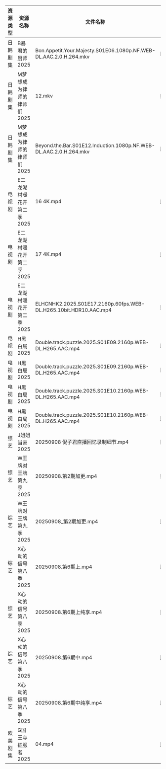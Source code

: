 | 资源类型 | 资源名称            | 文件名称                                                              | 分享链接                                 | 更新时间                |
| ---- | --------------- | ----------------------------------------------------------------- | ------------------------------------ | ------------------- |
| 日韩剧集 | B暴君的厨师2025      | Bon.Appetit.Your.Majesty.S01E06.1080p.NF.WEB-DL.AAC.2.0.H.264.mkv | https://pan.quark.cn/s/7f659879c212  | 2025-09-08 01:14:41 |
| 日韩剧集 | M梦想成为律师的律师们2025 | 12.mkv                                                            | https://pan.quark.cn/s/d4ecaff7fa34  | 2025-09-08 01:19:04 |
| 日韩剧集 | M梦想成为律师的律师们2025 | Beyond.the.Bar.S01E12.Induction.1080p.NF.WEB-DL.AAC.2.0.H.264.mkv | https://pan.quark.cn/s/d4ecaff7fa34  | 2025-09-08 01:19:08 |
| 电视剧  | E二龙湖村暖花开第二季2025 | 16 4K.mp4                                                         | https://www.alipan.com/s/8v2qX3dsefF | 2025-09-08 17:59:27 |
| 电视剧  | E二龙湖村暖花开第二季2025 | 17 4K.mp4                                                         | https://www.alipan.com/s/8v2qX3dsefF | 2025-09-08 17:59:27 |
| 电视剧  | E二龙湖村暖花开第二季2025 | ELHCNHK2.2025.S01E17.2160p.60fps.WEB-DL.H265.10bit.HDR10.AAC.mp4  | https://pan.quark.cn/s/8fd0747e49e4  | 2025-09-08 16:15:17 |
| 电视剧  | H黑白局2025        | Double.track.puzzle.2025.S01E09.2160p.WEB-DL.H265.AAC.mp4         | https://pan.quark.cn/s/18c72e14cfcd  | 2025-09-08 16:17:26 |
| 电视剧  | H黑白局2025        | Double.track.puzzle.2025.S01E09.2160p.WEB-DL.H265.AAC.mp4         | https://www.alipan.com/s/8TAffJzSy3J | 2025-09-08 17:59:41 |
| 电视剧  | H黑白局2025        | Double.track.puzzle.2025.S01E10.2160p.WEB-DL.H265.AAC.mp4         | https://pan.quark.cn/s/18c72e14cfcd  | 2025-09-08 16:17:23 |
| 电视剧  | H黑白局2025        | Double.track.puzzle.2025.S01E10.2160p.WEB-DL.H265.AAC.mp4         | https://www.alipan.com/s/8TAffJzSy3J | 2025-09-08 17:59:40 |
| 综艺   | J姐姐当家2025       | 20250908 倪子君直播回忆录制细节.mp4                                          | https://pan.quark.cn/s/b9e3aa93f086  | 2025-09-08 16:29:50 |
| 综艺   | W王牌对王牌第九季2025   | 20250908.第2期加更.mp4                                                | https://pan.quark.cn/s/b5f4a2ecde94  | 2025-09-08 16:33:11 |
| 综艺   | W王牌对王牌第九季2025   | 20250908_第2期加更.mp4                                                | https://www.alipan.com/s/w9CqDPEeGeX | 2025-09-08 16:00:33 |
| 综艺   | X心动的信号第八季2025   | 20250908.第6期上.mp4                                                 | https://pan.quark.cn/s/a2f1532c7f0e  | 2025-09-08 16:33:48 |
| 综艺   | X心动的信号第八季2025   | 20250908.第6期上纯享.mp4                                               | https://pan.quark.cn/s/a2f1532c7f0e  | 2025-09-08 16:33:59 |
| 综艺   | X心动的信号第八季2025   | 20250908.第6期中.mp4                                                 | https://pan.quark.cn/s/a2f1532c7f0e  | 2025-09-08 16:33:51 |
| 综艺   | X心动的信号第八季2025   | 20250908.第6期中纯享.mp4                                               | https://pan.quark.cn/s/a2f1532c7f0e  | 2025-09-08 16:33:55 |
| 欧美剧集 | G国王与征服者2025     | 04.mp4                                                            | https://pan.quark.cn/s/333badca10ee  | 2025-09-08 16:15:55 |
